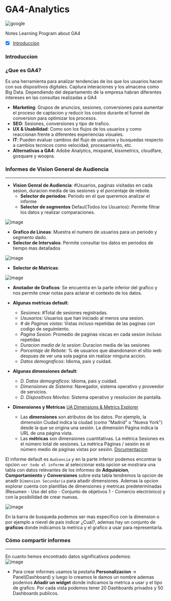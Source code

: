 # GA4-Analytics
![google](https://i0.wp.com/www.lalmendrodesign.com/wp-content/uploads/2021/03/Google-Analytics-Logo.png?fit=3636%2C2000&ssl=1)

Notes Learning Program about GA4 

- [x] [Introduccion](#introduccion)


### Introduccion

### ¿Que es GA4?
Es una herramienta para analizar tendencias de los que los usuarios hacen con sus dispositivos digitales. Captura interaciones y los almacena como Big Data. Dependiendo del departamento de la empresa habran diferentes intereses en las consultas realizadas a GA4

- **Marketing**: Grupos de anuncios, sesiones, conversiones para aumentar el proceso de captacion y reducir los costos durante el funnel de conversion para optimizar los procesos. 
- **SEO**: Sesiones, conversiones y tipo de trafico.
- **UX & Usabilidad**: Como son los flujos de los usuarios y como reaccionan frente a diferentes experiencias visuales.
- **IT**: Pueden evaluar cambios del flujo de usuarios y busquedas respecto a cambios tecnicos como velocidad, procesamiento, etc.
- **Alternativas a GA4**: Adobe Analytics, mixpanel, kissmetrics, cloudfare, gosquare y woopra.

### Informes de Vision General de Audiencia
---
- **Vision Genral de Audiencia**: #Usuarios, paginas visitadas en cada sesion, duracion media de las sesiones y el porcentaje de rebote. 
  - **Selector de periodos**: Periodo en el que queremos analizar el informe
  - **Selector de segmentos** Defaul(Todos los Usuarios): Permite filtrar los datos y realizar comparaciones.

![image](https://user-images.githubusercontent.com/60556632/169178745-13b8133e-363f-421f-9e6d-cd2df4a54c7e.png)
  - **Grafico de Lineas**: Muestra el numero de usuarios para un periodo y segmento dado.
  - **Selector de Intervalos**: Permite consultar los datos en periodos de tiempo mas detallados

![image](https://user-images.githubusercontent.com/60556632/169178961-5bae282c-80fb-4ace-a261-9e71f62da355.png)

  - **Selector de Matricas**:

![image](https://user-images.githubusercontent.com/60556632/169179105-dd0173d6-36a8-4b00-8595-1cfc0e4a8419.png)
  - **Anotador de Graficos**: Se encuentra en la parte inferior del grafico y nos permite crear notas para aclarar el contexto de los datos.
  - **Algunas metricas default**:

    - _Sesiones_: #Total de sesiones registradas.
    - _Ususarios_: Usuarios que han iniciado al menos una sesion.
    - _# de Paginas vistas_: Vistas incluso repetidas de las paginas con codigo de seguimiento.
    - _Pagina Sesion_: Promedio de paginas viscas en cada sesion incluso repetidas
    - _Duracion media de la sesion_: Duracion media de las sesiones
    - _Porcentaje de Rebote_: % de usuarios que abandonaron el sitio web despues de ver una sola pagina sin realizar ninguna accion.
    - _Datos demograficos_: Idioma, pais y cuidad.
  - **Algunas dimensiones default**:
    - _D. Datos demograficos_: Idioma, pais y cuidad.
    - _Dimensiones de Sistema_: Navegador, sistema operativo y proveedor de servicios.
    - _D. Dispositivos Moviles_: Sistema operativo y resolucion de pantalla.

- **Dimensiones y Metricas** [UA Dimensions & Metrics Explorer](https://ga-dev-tools.web.app/dimensions-metrics-explorer/)
  - Las **dimensiones** son atributos de los datos. Por ejemplo, la dimensión Ciudad indica la ciudad (como "Madrid" o "Nueva York") desde la que se origina una sesión. La dimensión Página indica la URL de una página vista.
  - Las **métricas** son dimensiones cuantitativas. La métrica Sesiones es el número total de sesiones. La métrica Páginas / sesión es el número medio de páginas vistas por sesión. [Documentacion](https://support.google.com/analytics/answer/1033861?hl=es#ValidDimensionMetricCombinations&zippy=%2Cen-este-art%C3%ADculo)

El informe default es `Audiencia` y en la parte inferior podemos encontrar la opcion `ver todo el informe` al seleccionar esta opcion se mostrara una tabla con datos relevantes de los informes de **Adquisicion**, **Comportamiento** y **Conversiones** sobre esta tabla tendremos la opcion de anadir `Dimension Secundaria` para añadir dimensiones. Ademas la opcion explorar cuenta con plantillas de dimensiones y metricas predeterminadas (Resumen - Uso del sitio - Conjunto de objetivos 1 - Comercio electrónico) y con la posibilidad de crear nuevas.


![image](https://user-images.githubusercontent.com/60556632/169194151-b6d449a7-3cc5-44bf-9d0e-da78d18d0a0d.png)

En la barra de busqueda podemos ser mas especifico con la dimension o por ejemplo a nievel de pais indicar ¿Cual?, ademas hay un conjunto de **graficos** donde indicamos la metrica y el grafico a usar para representarla. 

### Cómo compartir informes
---
En cuanto hemos encontrado datos significativos podemos:  
![image](https://user-images.githubusercontent.com/60556632/169195247-19b567af-9e1a-4bc8-97a8-c6ef4c9c16a8.png)

- Para crear informes usamos la pestaña **Personalizacion** -> Panel(Dashboard) y luego lo creamos le damos un nombre ademas podemos **Añadir un widget** donde indicamos la metrica a usar y el tipo de grafico. Por cada vista podemos tener 20 Dashboards privados y 50 Dashboards publicos. 

